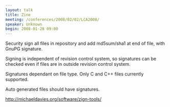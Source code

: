 ```yaml
---
layout: talk
title: Zine
meeting: /conferences/2008/02/02/LCA2008/
speaker: Unknown
begin: 2008-01-28 09:00
---
```

Security sign all files in repository and add md5sum/sha1
at end of file, with GnuPG signature.

Signing is independent of revision control system, so signatures
can be checked even if files are in outside revision control system.

Signatures dependant on file type. Only C and C++ files currently
supported.

Auto generated files should have signatures.

<http://michaeldavies.org/software/zign-tools/>
